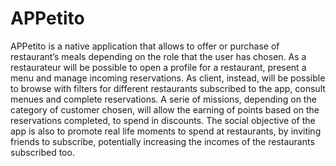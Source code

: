 # APPetito
APPetito is a native application that allows to offer or purchase of restaurant’s meals depending on the role that the user has chosen. As a restaurateur will be possible to open a profile for a restaurant, present a menu and manage incoming reservations. As client, instead, will be possible to browse with filters for different restaurants subscribed to the app, consult menues and complete reservations. A serie of missions, depending on the category of customer chosen, will allow the earning of points based on the reservations completed, to spend in discounts. The social objective of the app is also to promote real life moments to spend at restaurants, by inviting friends to subscribe, potentially increasing the incomes of the restaurants subscribed too.

